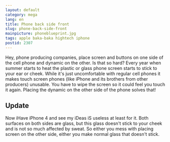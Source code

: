 ```yaml
---
layout: default
category: mega
lang: en
title: Phone back side front
slug: phone-back-side-front
mainpicture: phoneblueprint.jpg
tags: apple baka-baka hightech iphone 
postid: 2307
---
```



Hey, phone producing companies, place screen and buttons on one side of the cell phone and dynamic on the other. Is that so hard? Every year when summer starts to heat the plastic or glass phone screen starts to stick to your ear or cheek. While it's just uncomfortable with regular cell phones it makes touch screen phones (like iPhone and its brothers from other producers) unusable. You have to wipe the screen so it could feel you touch it again. Placing the dynamic on the other side of the phone solves that!



## Update

Now iHave iPhone 4 and see my iDeas iS useless at least for it. Both surfaces on both sides are glass, but this glass doesn't stick to your cheek and is not so much affected by sweat. So either you mess with placing screen on the other side, either you make normal glass that doesn't stick.